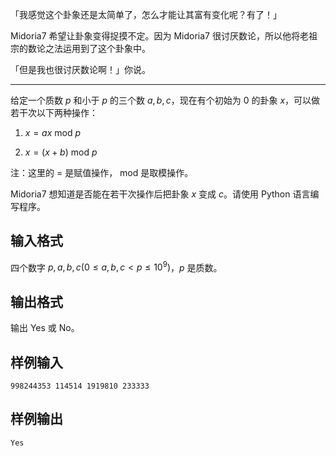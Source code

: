 「我感觉这个卦象还是太简单了，怎么才能让其富有变化呢？有了！」

Midoria7 希望让卦象变得捉摸不定。因为 Midoria7 很讨厌数论，所以他将老祖宗的数论之法运用到了这个卦象中。

「但是我也很讨厌数论啊！」你说。

--- 

给定一个质数 $p$ 和小于 $p$ 的三个数 $a, b, c$，现在有个初始为 0 的卦象 $x$，可以做若干次以下两种操作：

1. $x = ax \text{ mod } p$

2. $x = (x + b) \text{ mod } p$

注：这里的 $=$ 是赋值操作， $\text{mod}$ 是取模操作。

Midoria7 想知道是否能在若干次操作后把卦象 $x$ 变成 $c$。请使用 Python 语言编写程序。

## 输入格式

四个数字 $p, a, b, c (0 \leq a, b, c < p \leq 10 ^ 9)$，$p$ 是质数。

## 输出格式

输出 Yes 或 No。

## 样例输入

```plaintext
998244353 114514 1919810 233333
```

## 样例输出

```plaintext
Yes
```